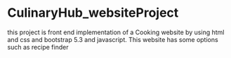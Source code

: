 # CulinaryHub_websiteProject
this project  is front end implementation of a Cooking website by using html and css and bootstrap 5.3 and javascript.
This website has some options such as recipe finder 
